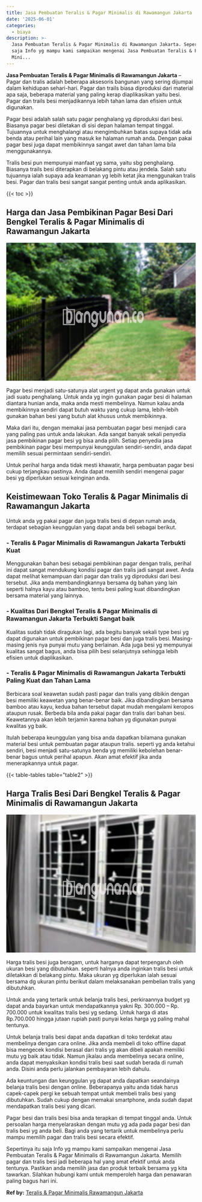 ```yaml
---
title: Jasa Pembuatan Teralis & Pagar Minimalis di Rawamangun Jakarta
date: '2025-06-01'
categories:
  - biaya
description: >-
  Jasa Pembuatan Teralis & Pagar Minimalis di Rawamangun Jakarta. Sepertinya itu
  saja Info yg mampu kami sampaikan mengenai Jasa Pembuatan Teralis & Pagar
  Mini...
---
```


**Jasa Pembuatan Teralis & Pagar Minimalis di Rawamangun Jakarta** – Pagar dan tralis adalah beberapa aksesoris bangunan yang sering dijumpai dalam kehidupan sehari-hari. Pagar dan trails biasa diproduksi dari material apa saja, beberapa material yang paling kerap diaplikasikan yaitu besi. Pagar dan trails besi menjadikannya lebih tahan lama dan efisien untuk digunakan.

Pagar besi adalah salah satu pagar penghalang yg diproduksi dari besi. Biasanya pagar besi diletakan di sisi depan halaman tempat tinggal. Tujuannya untuk menghalangi atau mengimbuhkan batas supaya tidak ada benda atau perihal lain yang masuk ke halaman rumah anda. Dengan pakai pagar besi juga dapat membikinnya sangat awet dan tahan lama bila menggunakannya.

Tralis besi pun mempunyai manfaat yg sama, yaitu sbg penghalang. Biasanya trails besi diterapkan di belakang pintu atau jendela. Salah satu tujuannya ialah supaya ada keamanan yg lebih ketat jika menggunakan tralis besi. Pagar dan tralis besi sangat sangat penting untuk anda aplikasikan.

{{< toc >}}

## Harga dan Jasa Pembikinan Pagar Besi Dari Bengkel Teralis & Pagar Minimalis di Rawamangun Jakarta

![Jasa Pembuatan Teralis & Pagar Minimalis di Rawamangun Jakarta](/images/pagar-minimalis-murah-07.png)

Pagar besi menjadi satu-satunya alat urgent yg dapat anda gunakan untuk jadi suatu penghalang. Untuk anda yg ingin gunakan pagar besi di halaman diantara hunian anda, maka anda mesti membelinya. Namun kalau anda membikinnya sendiri dapat butuh waktu yang cukup lama, lebih-lebih gunakan bahan besi yang butuh alat khusus untuk membikinnya.

Maka dari itu, dengan memakai jasa pembuatan pagar besi menjadi cara yang paling pas untuk anda lakukan. Ada sangat banyak sekali penyedia jasa pembikinan pagar besi yg bisa anda pilih. Setiap penyedia jasa pembikinan pagar besi mempunyai keunggulan sendiri-sendiri, anda dapat memilih sesuai permintaan sendiri-sendiri.

Untuk perihal harga anda tidak mesti khawatir, harga pembuatan pagar besi cukup terjangkau pastinya. Anda dapat memilih sendiri mengenai pagar besi yg diperlukan sesuai keinginan anda.

## Keistimewaan Toko Teralis & Pagar Minimalis di Rawamangun Jakarta

Untuk anda yg pakai pagar dan juga tralis besi di depan rumah anda, terdapat sebagian keunggulan yang dapat anda beli sebagai berikut.

### \- Teralis & Pagar Minimalis di Rawamangun Jakarta Terbukti Kuat

Menggunakan bahan besi sebagai pembikinan pagar dengan tralis, perihal ini dapat sangat mendukung kondisi pagar dan tralis jadi sangat awet. Anda dapat melihat kemampuan dari pagar dan tralis yg diproduksi dari besi tersebut. Jika anda membandingkannya bersama dg bahan yang lain seperti halnya kayu atau bamboo, tentu besi paling kuat dibandingkan bersama material yang lainnya.

### \- Kualitas Dari Bengkel Teralis & Pagar Minimalis di Rawamangun Jakarta Terbukti Sangat baik

Kualitas sudah tidak diragukan lagi, ada begitu banyak sekali type besi yg dapat digunakan untuk pembikinan pagar besi dan juga tralis besi. Masing-masing jenis nya punyai mutu yang berlainan. Ada juga besi yg mempunyai kualitas sangat bagus, anda bisa pilih besi selanjutnya sehingga lebih efisien untuk diaplikasikan.

### \- Teralis & Pagar Minimalis di Rawamangun Jakarta Terbukti Paling Kuat dan Tahan Lama

Berbicara soal keawetan sudah pasti pagar dan tralis yang dibikin dengan besi memiliki keawetan yang benar-benar baik. Jika dibandingkan bersama bamboo atau kayu, kedua bahan tersebut dapat mudah mengalami keropos ataupun rusak. Berbeda bila anda pakai pagar dan tralis dari bahan besi. Keawetannya akan lebih terjamin karena bahan yg digunakan punyai kwalitas yg baik.

Itulah beberapa keunggulan yang bisa anda dapatkan bilamana gunakan material besi untuk pembuatan pagar ataupun tralis. seperti yg anda ketahui sendiri, besi menjadi satu-satunya benda yg memiliki kebolehan benar-benar bagus untuk perihal apapun. Akan amat efektif jika anda menerapkannya untuk pagar.

{{< table-tables table="table2" >}}

## Harga Tralis Besi Dari Bengkel Teralis & Pagar Minimalis di Rawamangun Jakarta

![Jasa Pembuatan Teralis & Pagar Minimalis di Rawamangun Jakarta](/images/teralis-minimalis-murah-21.png)

Harga tralis besi juga beragam, untuk harganya dapat terpengaruh oleh ukuran besi yang dibutuhkan. seperti halnya anda inginkan tralis besi untuk diletakkan di belakang pintu. Maka ukuran yg diperlukan ialah sesuai bersama dg ukuran pintu berikut dalam melaksanakan pembelian tralis yang dibutuhkan.

Untuk anda yang tertarik untuk belanja tralis besi, perkiraannya budget yg dapat anda bayarkan untuk mendapatkannya yakni Rp. 300.000 – Rp. 700.000 untuk kwalitas tralis besi yg sedang. Untuk harga di atas Rp.700.000 hingga jutaan rupiah pasti punyai kelas harga yg paling mahal tentunya.

Untuk belanja tralis besi dapat anda dapatkan di toko terdekat atau membelinya dengan cara online. Jika anda membeli di toko offline dapat bisa mengecek kondisi berasal dari tralis yg akan dibeli apakah memiliki mutu yg baik atau tidak. Namun jikalau anda membelinya secara online, anda dapat menyaksikan kondisi tralis besi saat sudah berada di rumah anda. Disini anda perlu jalankan pembayaran lebih dahulu.

Ada keuntungan dan keunggulan yg dapat anda dapatkan seandainya belanja tralis besi dengan online. Beberapanya yaitu anda tidak harus capek-capek pergi ke sebuah tempat untuk membeli tralis besi yang dibutuhkan. Sudah cukup dengan memakai smartphone, anda sudah dapat mendapatkan tralis besi yang dicari.

Pagar besi dan tralis besi bisa anda terapkan di tempat tinggal anda. Untuk persoalan harga menyelaraskan dengan mutu yg ada pada pagar besi dan tralis besi yg anda beli. Bagi anda yang tertarik untuk membelinya perlu mampu memilih pagar dan tralis besi secara efektif.

Sepertinya itu saja Info yg mampu kami sampaikan mengenai Jasa Pembuatan Teralis & Pagar Minimalis di Rawamangun Jakarta. Memilih pagar dan tralis besi jadi beberapa hal yang amat efektif untuk anda tentunya. Pastikan anda memilih jasa dan produk terbaik bersama yg kita tawarkan. Silahkan hubungi kami untuk memperoleh harga dan penawaran paling bagus hari ini.

**Ref by:** [Teralis & Pagar Minimalis Rawamangun Jakarta](https://id.wikipedia.org/wiki/Teralis)
